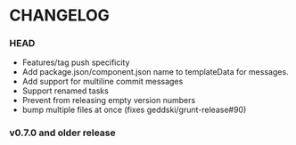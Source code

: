 # CHANGELOG

### HEAD
* Features/tag push specificity
* Add package.json/component.json name to templateData for messages.
* Add support for multiline commit messages
* Support renamed tasks
* Prevent from releasing empty version numbers
* bump multiple files at once (fixes geddski/grunt-release#90)

### v0.7.0 and older release

